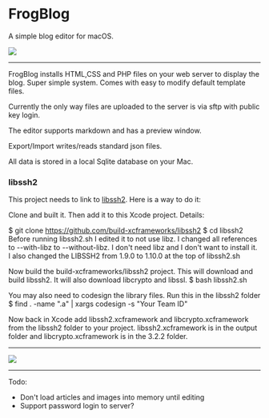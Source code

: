 # FrogBlog
A simple blog editor for macOS. 

![](https://robdodson.net/FrogBlog/images/FrogBlogIcon-128x128.png)

---

FrogBlog installs HTML,CSS and PHP files on your web server to display the blog. Super simple system. Comes with easy to modify default template files. 

Currently the only way files are uploaded to the server is via sftp with public key login.

The editor supports markdown and has a preview window.

Export/Import writes/reads standard json files.

All data is stored in a local Sqlite database on your Mac.

### libssh2

This project needs to link to [libssh2](https://libssh2.org). Here is a way to do it:

Clone [](https://github.com/build-xcframeworks/libssh2) and built it. Then add it to this Xcode project. Details:

$ git clone https://github.com/build-xcframeworks/libssh2
$ cd libssh2
Before running libssh2.sh I edited it to not use libz. I changed all references to --with-libz to --without-libz. I don't need libz and I don't want to install it. I also changed the LIBSSH2 from 1.9.0 to 1.10.0 at the top of libssh2.sh

Now build the build-xcframeworks/libssh2 project. This will download and build libssh2. It will also download libcrypto and libssl.
$ bash libssh2.sh

You may also need to codesign the library files. Run this in the libssh2 folder
$ find . -name ".a" | xargs codesign -s "Your Team ID"

Now back in Xcode add libssh2.xcframework and libcrypto.xcframework from the libssh2 folder to your project. libssh2.xcframework is in the output folder and libcrypto.xcframework is in the 3.2.2 folder.

---

![](https://robdodson.net/FrogBlog/images/screencap.png)

---

Todo:

* Don't load articles and images into memory until editing
* Support password login to server?

